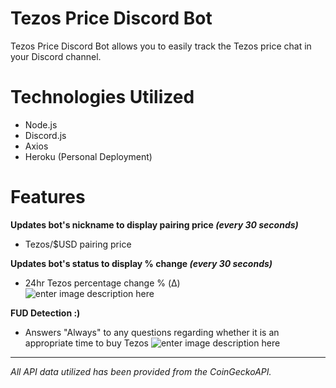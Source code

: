 # Tezos Price Discord Bot

Tezos Price Discord Bot allows you to easily track the Tezos price chat in your Discord channel. 

# Technologies Utilized
 - Node.js
 - Discord.js
 - Axios
 - Heroku (Personal Deployment)

# Features
 **Updates bot's nickname to display pairing price *(every 30 seconds)***
 - Tezos/$USD pairing price 
 
 **Updates bot's status to display % change *(every 30 seconds)***
 - 24hr Tezos percentage change % (Δ)	
![enter image description here](https://i.imgur.com/qrhvZVE.gif)

 **FUD Detection :)**
- Answers "Always" to any questions regarding whether it is an appropriate time to buy Tezos
![enter image description here](https://i.imgur.com/EbPruy7.gif)

-----------------------------------------------------------------------------------------------------------------------

*All API data utilized has been provided from the CoinGeckoAPI.*
